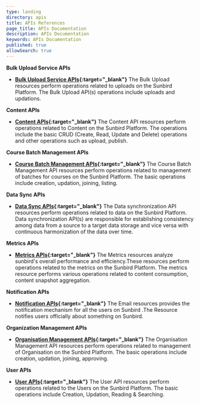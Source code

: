 ```yaml
---
type: landing
directory: apis
title: APIs References
page_title: APIs Documentation
description: APIs Documentation
keywords: APIs Documentation
published: true
allowSearch: true
---
```

 

**Bulk Upload Service APIs**

- **[Bulk Upload Service APIs](apis/3.0/bulkupload/){:target="_blank"}** The Bulk Upload resources perform operations related to uploads on the Sunbird Platform. The Bulk Upload API(s) operations include uploads and updations.

**Content APIs**

- **[Content APIs](apis/3.0/content/){:target="_blank"}** The Content API resources perform operations related to Content on the Sunbird Platform. The operations include the basic CRUD (Create, Read, Update and Delete) operations and other operations such as upload, publish.

**Course Batch Management APIs**

- **[Course Batch Management APIs](apis/3.0/coursebatchmanapi/){:target="_blank"}** The Course Batch Management API resources perform operations related to management of batches for courses on the Sunbird Platform. The basic operations include creation, updation, joining, listing.

**Data Sync APIs**

- **[Data Sync APIs](apis/3.0/datasyncapi/){:target="_blank"}** The Data synchronization API resources perform operations related to data on the Sunbird Platform. Data synchronization API(s) are responsible for establishing consistency among data from a source to a target data storage and vice versa with continuous harmonization of the data over time.

**Metrics APIs**

- **[Metrics APIs](apis/3.0/metricsapi/){:target="_blank"}** The Metrics resources analyze sunbird's overall performance and efficiency.These resources perform operations related to the metrics on the Sunbird Platform. The metrics resource performs various operations related to content consumption, content snapshot aggregation.

**Notification APIs**

- **[Notification APIs](apis/3.0/notificationapi/){:target="_blank"}** The Email resources provides the notification mechanism for all the users on Sunbird .The Resource notifies users officially about something on Sunbird.

**Organization Management APIs**

- **[Organisation Management APIs](apis/3.0/orgapi/){:target="_blank"}** The Organisation Management API resources perform operations related to management of Organisation on the Sunbird Platform. The basic operations include creation, updation, joining, approving.

**User APIs**

- **[User APIs](apis/3.0/userapi/){:target="_blank"}** The User API resources perform operations related to the Users on the Sunbird Platform. The basic operations include Creation, Updation, Reading & Searching.

